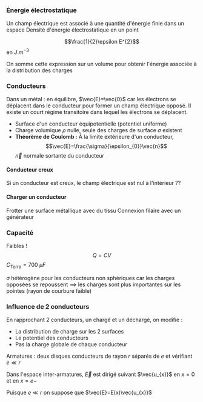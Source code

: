 
### Énergie électrostatique
Un champ électrique est associé à une quantité d'énergie finie dans un espace
Densité d'énergie électrostatique en un point

$$\frac{1}{2}\epsilon E^{2}$$
en $J.m^{-3}$

On somme cette expression sur un volume pour obtenir l'énergie associée à la distribution des charges

### Conducteurs

Dans un métal : en équilibre, $\vec{E}=\vec{0}$ car les électrons se déplacent dans le conducteur pour former un champ électrique opposé. Il existe un court régime transitoire dans lequel les électrons se déplacent.

- Surface d'un conducteur équipotentielle (potentiel uniforme)
- Charge volumique $\rho$ nulle, seule des charges de surface $\sigma$ existent
- **Théorème de Coulomb :** À la limite extérieure d'un conducteur, $$\vec{E}=\frac{\sigma}{\epsilon_{0}}\vec{n}$$
$\vec{n}$ normale sortante du conducteur

#### Conducteur creux

Si un conducteur est creux, le champ électrique est nul à l'intérieur ??
#### Charger un conducteur
Frotter une surface métallique avec du tissu
Connexion filaire avec un générateur

### Capacité
Faibles !
$$Q=CV$$
$C_{\text{Terre}}=700\ \mu F$

$\sigma$ hétérogène pour les conducteurs non sphériques car les charges opposées se repoussent
$\implies$ les charges sont plus importantes sur les pointes (rayon de courbure faible)

### Influence de 2 conducteurs

En rapprochant 2 conducteurs, un chargé et un déchargé, on modifie :
- La distribution de charge sur les 2 surfaces
- Le potentiel des conducteurs
- Pas la charge globale de chaque conducteur

Armatures : deux disques conducteurs de rayon $r$ séparés de $e$ et vérifiant $e\ll r$

Dans l'espace inter-armatures, $\vec{E}$ est dirigé suivant $\vec{u_{x}}$ en $x=0$ et en $x=e-$

Puisque $e\ll r$ on suppose que $\vec{E}=E(x)\vec{u_{x}}$

